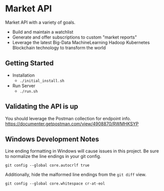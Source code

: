 # Market API
Market API with a variety of goals.

- Build and maintain a watchlist
- Generate and offer subscriptions to custom "market reports"
- Leverage the latest Big-Data MachineLearning Hadoop Kubernetes Blockchain technology to transform the world


## Getting Started
- Installation
  - `./initial_install.sh`
- Run Server
  - `./run.sh`

## Validating the API is up
You should leverage the Postman collection for endpoint info.
https://documenter.getpostman.com/view/4908870/RWMHKSYP

## Windows Development Notes
Line ending formatting in Windows will cause issues in this project. Be sure to normalize the line endings in your git config.

`git config --global core.autocrlf true`

Additionally, hide the malformed line endings from the `git diff` view.

`git config --global core.whitespace cr-at-eol`
